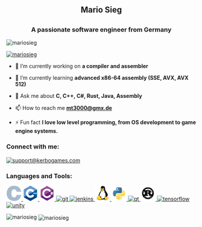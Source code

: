 <h2 align="center">Mario Sieg<h2>
<h3 align="center">A passionate software engineer from Germany</h3>

<p align="left"> <img src="https://komarev.com/ghpvc/?username=mariosieg&label=Profile%20views&color=0e75b6&style=flat" alt="mariosieg" /> </p>

<p align="left"> <a href="https://github.com/ryo-ma/github-profile-trophy"><img src="https://github-profile-trophy.vercel.app/?username=mariosieg" alt="mariosieg" /></a> </p>

- 🔭 I’m currently working on **a compiler and assembler**

- 🌱 I’m currently learning **advanced x86-64 assembly (SSE, AVX, AVX 512)**

- 💬 Ask me about **C, C++, C#, Rust, Java, Assembly**

- 📫 How to reach me **mt3000@gmx.de**

- ⚡ Fun fact **I love low level programming, from OS development to game engine systems.**

<h3 align="left">Connect with me:</h3>
<p align="left">
<a href="https://linkedin.com/in/support@kerbogames.com" target="blank"><img align="center" src="https://cdn.jsdelivr.net/npm/simple-icons@3.0.1/icons/linkedin.svg" alt="support@kerbogames.com" height="30" width="40" /></a>
</p>

<h3 align="left">Languages and Tools:</h3>
<p align="left"> <a href="https://www.cprogramming.com/" target="_blank"> <img src="https://raw.githubusercontent.com/devicons/devicon/master/icons/c/c-original.svg" alt="c" width="40" height="40"/> </a> <a href="https://www.w3schools.com/cpp/" target="_blank"> <img src="https://raw.githubusercontent.com/devicons/devicon/master/icons/cplusplus/cplusplus-original.svg" alt="cplusplus" width="40" height="40"/> </a> <a href="https://www.w3schools.com/cs/" target="_blank"> <img src="https://raw.githubusercontent.com/devicons/devicon/master/icons/csharp/csharp-original.svg" alt="csharp" width="40" height="40"/> </a> <a href="https://git-scm.com/" target="_blank"> <img src="https://www.vectorlogo.zone/logos/git-scm/git-scm-icon.svg" alt="git" width="40" height="40"/> </a> <a href="https://www.jenkins.io" target="_blank"> <img src="https://www.vectorlogo.zone/logos/jenkins/jenkins-icon.svg" alt="jenkins" width="40" height="40"/> </a> <a href="https://www.linux.org/" target="_blank"> <img src="https://raw.githubusercontent.com/devicons/devicon/master/icons/linux/linux-original.svg" alt="linux" width="40" height="40"/> </a> <a href="https://www.python.org" target="_blank"> <img src="https://raw.githubusercontent.com/devicons/devicon/master/icons/python/python-original.svg" alt="python" width="40" height="40"/> </a> <a href="https://www.qt.io/" target="_blank"> <img src="https://upload.wikimedia.org/wikipedia/commons/0/0b/Qt_logo_2016.svg" alt="qt" width="40" height="40"/> </a> <a href="https://www.rust-lang.org" target="_blank"> <img src="https://raw.githubusercontent.com/devicons/devicon/master/icons/rust/rust-plain.svg" alt="rust" width="40" height="40"/> </a> <a href="https://www.tensorflow.org" target="_blank"> <img src="https://www.vectorlogo.zone/logos/tensorflow/tensorflow-icon.svg" alt="tensorflow" width="40" height="40"/> </a> <a href="https://unity.com/" target="_blank"> <img src="https://www.vectorlogo.zone/logos/unity3d/unity3d-icon.svg" alt="unity" width="40" height="40"/> </a> </p>

<p><img align="left" src="https://github-readme-stats.vercel.app/api/top-langs?username=mariosieg&show_icons=true&locale=en&layout=compact" alt="mariosieg" /></p>

<p>&nbsp;<img align="center" src="https://github-readme-stats.vercel.app/api?username=mariosieg&show_icons=true&locale=en" alt="mariosieg" /></p>
